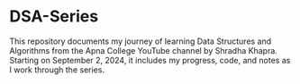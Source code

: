 # DSA-Series
This repository documents my journey of learning Data Structures and Algorithms from the Apna College YouTube channel by Shradha Khapra. Starting on September 2, 2024, it includes my progress, code, and notes as I work through the series.
